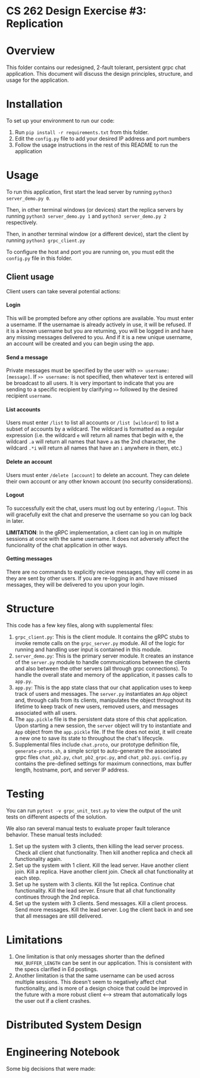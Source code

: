 # CS 262 Design Exercise #3: Replication

# Overview
This folder contains our redesigned, 2-fault tolerant, persistent grpc chat application. This document will discuss the design principles, structure, and usage for the application. 

# Installation

To set up your environment to run our code:
1) Run `pip install -r requirements.txt` from this folder. 
2) Edit the `config.py` file to add your desired IP address and port numbers
3) Follow the usage instructions in the rest of this README to run the application

# Usage
To run this application, first start the lead server by running `python3 server_demo.py 0`.

Then, in other terminal windows (or devices) start the replica servers by running `python3 server_demo.py 1` and `python3 server_demo.py 2` respectively.

Then, in another terminal window (or a different device), start the client by running `python3 grpc_client.py`

To configure the host and port you are running on, you must edit the `config.py` file in this folder. 

## Client usage

Client users can take several potential actions:

#### Login 
This will be prompted before any other options are available. You must enter a username. If the usernamae is already actively in use, it will be refused. If it is a known username but you are returning, you will be logged in and have any missing messages delivered to you. And if it is a new unique username, an account will be created and you can begin using the app.

#### Send a message

Private messages must be specified by the user with `>> username: [message]`. If `>> username:` is not specified, then whatever text is entered will be broadcast to all users. It is very important to indicate that you are sending to a specific recipient by clarifying `>>` followed by the desired recipient `username`. 

#### List accounts

Users must enter `/list` to list all accounts or `/list [wildcard]` to list a subset of accounts by a wildcard. The wildcard is formatted as a regular expression (i.e. the wildcard `e` will return all names that begin with e, the wildcard `.a` will return all names that have `a` as the 2nd character, the wildcard `.*i` will return all names that have an `i` anywhere in them, etc.)

#### Delete an account

Users must enter `/delete [account]` to delete an account. They can delete their own account or any other known account (no security considerations). 

#### Logout

To successfully exit the chat, users must log out by entering `/logout`. This will gracefully exit the chat and preserve the username so you can log back in later. 

**LIMITATION**: In the gRPC implementation, a client can log in on multiple sessions at once with the same username. It does not adversely affect the funcionality of the chat application in other ways.

#### Getting messages

There are no commands to explicitly recieve messages, they will come in as they are sent by other users. If you are re-logging in and have missed messages, they will be delivered to you upon your login. 

# Structure

This code has a few key files, along with supplemental files:
1) `grpc_client.py`: This is the client module. It contains the gRPC stubs to invoke remote calls on the `grpc_server.py` module. All of the logic for running and handling user input is contained in this module.
2) `server_demo.py`: This is the primary server module. It creates an instance of the `server.py` module to handle communications between the clients and also between the other servers (all through grpc connections). To handle the overall state and memory of the application, it passes calls to `app.py`.
3) `app.py`: This is the app state class that our chat application uses to keep track of users and messages. The `server.py` instantiates an `App` object and, through calls from its clients, manipulates the object throughout its lifetime to keep track of new users, removed users, and messages associated with all users. 
4) The `app.pickle` file is the persistent data store of this chat application. Upon starting a new session, the `server` object will try to instantiate and `App` object from the `app.pickle` file. If the file does not exist, it will create a new one to save its state to throughout the chat's lifecycle. 
5) Supplemental files include `chat.proto`, our prototype definition file, `generate-proto.sh`, a simple script to auto-generatre the associated grpc files `chat_pb2.py`, `chat_pb2_grpc.py`, and `chat_pb2.pyi`. `config.py` contains the pre-defined settings for maximum connections, max buffer length, hostname, port, and server IP address.

# Testing
You can run `pytest -v grpc_unit_test.py` to view the output of the unit tests on different aspects of the solution. 

We also ran several manual tests to evaluate proper fault tolerance behavior. These manual tests included:
1) Set up the system with 3 clients, then killing the lead server process. Check all client chat functionality. Then kill another replica and check all functionality again.
2) Set up the system with 1 client. Kill the lead server. Have another client join. Kill a replica. Have another client join. Check all chat functionality at each step.
3) Set up he system with 3 clients. Kill the 1st replica. Continue chat functionality. Kill the lead server. Ensure that all chat functionality continues through the 2nd replica. 
4) Set up the system with 3 clients. Send messages. Kill a client process. Send more messages. Kill the lead server. Log the client back in and see that all messages are still delivered. 

# Limitations

1) One limitation is that only messages shorter than the defined `MAX_BUFFER_LENGTH` can be sent in our application. This is consistent with the specs clarified in Ed postings. 
2) Another limitation is that the same username can be used across multiple sessions. This doesn't seem to negatively affect chat functionality, and is more of a design choice that could be improved in the future with a more robust client <--> stream that automatically logs the user out if a client crashes. 


# Distributed System Design

# Engineering Notebook

Some big decisions that were made:
